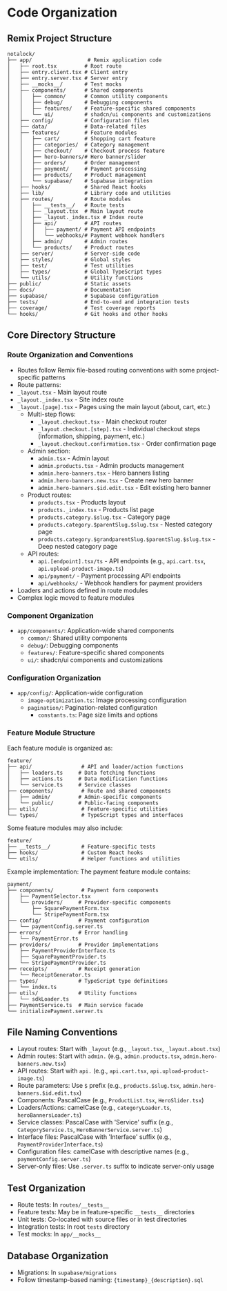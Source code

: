 # Code Organization

## Remix Project Structure
```
notalock/
├── app/                  # Remix application code
│   ├── root.tsx         # Root route
│   ├── entry.client.tsx # Client entry
│   ├── entry.server.tsx # Server entry
│   ├── __mocks__/       # Test mocks
│   ├── components/      # Shared components
│   │   ├── common/      # Common utility components
│   │   ├── debug/       # Debugging components
│   │   ├── features/    # Feature-specific shared components
│   │   └── ui/          # shadcn/ui components and customizations
│   ├── config/          # Configuration files
│   ├── data/            # Data-related files
│   ├── features/        # Feature modules
│   │   ├── cart/        # Shopping cart feature
│   │   ├── categories/  # Category management
│   │   ├── checkout/    # Checkout process feature
│   │   ├── hero-banners/# Hero banner/slider
│   │   ├── orders/      # Order management
│   │   ├── payment/     # Payment processing
│   │   ├── products/    # Product management
│   │   └── supabase/    # Supabase integration
│   ├── hooks/           # Shared React hooks
│   ├── lib/             # Library code and utilities
│   ├── routes/          # Route modules
│   │   ├── __tests__/   # Route tests
│   │   ├── _layout.tsx  # Main layout route
│   │   ├── _layout._index.tsx # Index route
│   │   ├── api/         # API routes
│   │   │   ├── payment/ # Payment API endpoints
│   │   │   └── webhooks/# Payment webhook handlers
│   │   ├── admin/       # Admin routes
│   │   └── products/    # Product routes
│   ├── server/          # Server-side code
│   ├── styles/          # Global styles
│   ├── test/            # Test utilities
│   ├── types/           # Global TypeScript types
│   └── utils/           # Utility functions
├── public/              # Static assets
├── docs/                # Documentation
├── supabase/            # Supabase configuration
├── tests/               # End-to-end and integration tests
├── coverage/            # Test coverage reports
└── hooks/               # Git hooks and other hooks
```

## Core Directory Structure

### Route Organization and Conventions
- Routes follow Remix file-based routing conventions with some project-specific patterns
- Route patterns:
- `_layout.tsx` - Main layout route
- `_layout._index.tsx` - Site index route
- `_layout.[page].tsx` - Pages using the main layout (about, cart, etc.)
    - Multi-step flows:
      - `_layout.checkout.tsx` - Main checkout router
      - `_layout.checkout.[step].tsx` - Individual checkout steps (information, shipping, payment, etc.)
      - `_layout.checkout.confirmation.tsx` - Order confirmation page
  - Admin section:
    - `admin.tsx` - Admin layout
    - `admin.products.tsx` - Admin products management
    - `admin.hero-banners.tsx` - Hero banners listing
    - `admin.hero-banners.new.tsx` - Create new hero banner
    - `admin.hero-banners.$id.edit.tsx` - Edit existing hero banner
  - Product routes:
    - `products.tsx` - Products layout
    - `products._index.tsx` - Products list page
    - `products.category.$slug.tsx` - Category page
    - `products.category.$parentSlug.$slug.tsx` - Nested category page
    - `products.category.$grandparentSlug.$parentSlug.$slug.tsx` - Deep nested category page
  - API routes:
    - `api.[endpoint].tsx/ts` - API endpoints (e.g., `api.cart.tsx`, `api.upload-product-image.ts`)
    - `api/payment/` - Payment processing API endpoints
    - `api/webhooks/` - Webhook handlers for payment providers
- Loaders and actions defined in route modules
- Complex logic moved to feature modules

### Component Organization
- `app/components/`: Application-wide shared components
  - `common/`: Shared utility components
  - `debug/`: Debugging components
  - `features/`: Feature-specific shared components
  - `ui/`: shadcn/ui components and customizations

### Configuration Organization
- `app/config/`: Application-wide configuration
  - `image-optimization.ts`: Image processing configuration
  - `pagination/`: Pagination-related configuration
    - `constants.ts`: Page size limits and options

### Feature Module Structure
Each feature module is organized as:
```
feature/
├── api/                # API and loader/action functions
│   ├── loaders.ts     # Data fetching functions
│   ├── actions.ts     # Data modification functions
│   └── service.ts     # Service classes
├── components/         # Route and shared components
│   ├── admin/         # Admin-specific components
│   └── public/        # Public-facing components
├── utils/              # Feature-specific utilities
└── types/              # TypeScript types and interfaces
```

Some feature modules may also include:
```
feature/
├── __tests__/          # Feature-specific tests
├── hooks/              # Custom React hooks
└── utils/              # Helper functions and utilities
```

Example implementation: The payment feature module contains:
```
payment/
├── components/         # Payment form components
│   ├── PaymentSelector.tsx
│   └── providers/     # Provider-specific components
│       ├── SquarePaymentForm.tsx
│       └── StripePaymentForm.tsx
├── config/            # Payment configuration
│   └── paymentConfig.server.ts
├── errors/            # Error handling
│   └── PaymentError.ts
├── providers/         # Provider implementations
│   ├── PaymentProviderInterface.ts
│   ├── SquarePaymentProvider.ts
│   └── StripePaymentProvider.ts
├── receipts/          # Receipt generation
│   └── ReceiptGenerator.ts
├── types/             # TypeScript type definitions
│   └── index.ts
├── utils/             # Utility functions
│   └── sdkLoader.ts
├── PaymentService.ts  # Main service facade
└── initializePayment.server.ts
```

## File Naming Conventions
- Layout routes: Start with `_layout` (e.g., `_layout.tsx`, `_layout.about.tsx`)
- Admin routes: Start with `admin.` (e.g., `admin.products.tsx`, `admin.hero-banners.new.tsx`)
- API routes: Start with `api.` (e.g., `api.cart.tsx`, `api.upload-product-image.ts`)
- Route parameters: Use `$` prefix (e.g., `products.$slug.tsx`, `admin.hero-banners.$id.edit.tsx`)
- Components: PascalCase (e.g., `ProductList.tsx`, `HeroSlider.tsx`)
- Loaders/Actions: camelCase (e.g., `categoryLoader.ts`, `heroBannersLoader.ts`)
- Service classes: PascalCase with 'Service' suffix (e.g., `CategoryService.ts`, `HeroBannerService.server.ts`)
- Interface files: PascalCase with 'Interface' suffix (e.g., `PaymentProviderInterface.ts`)
- Configuration files: camelCase with descriptive names (e.g., `paymentConfig.server.ts`)
- Server-only files: Use `.server.ts` suffix to indicate server-only usage

## Test Organization
- Route tests: In `routes/__tests__`
- Feature tests: May be in feature-specific `__tests__` directories
- Unit tests: Co-located with source files or in test directories
- Integration tests: In root `tests` directory
- Test mocks: In `app/__mocks__`

## Database Organization
- Migrations: In `supabase/migrations`
- Follow timestamp-based naming: `{timestamp}_{description}.sql`